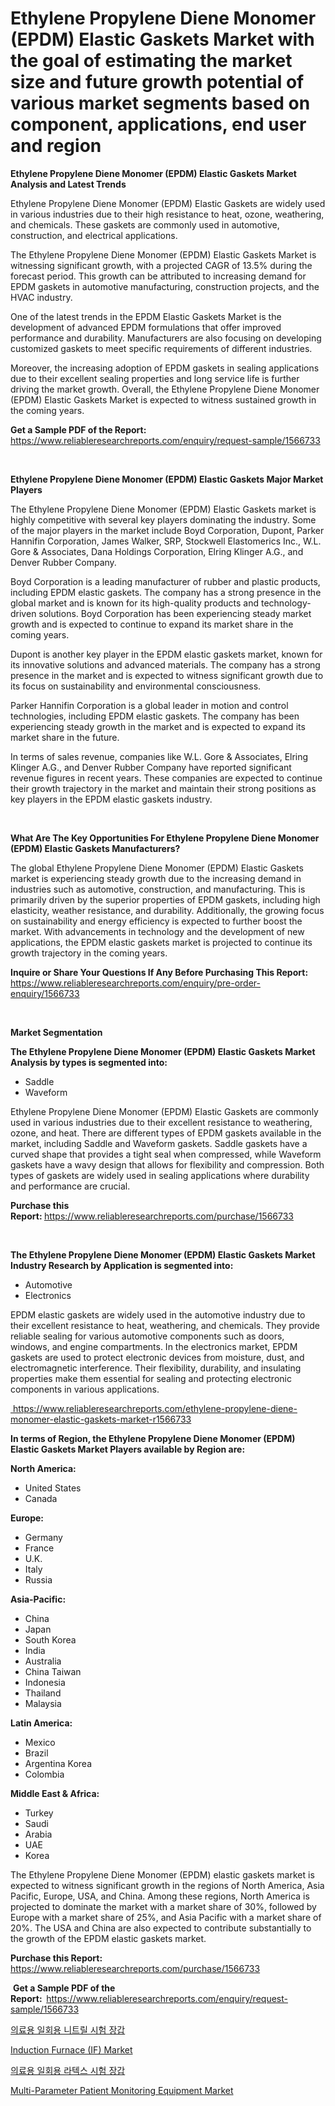 <p><h1>Ethylene Propylene Diene Monomer (EPDM) Elastic Gaskets Market with the goal of estimating the market size and future growth potential of various market segments based on component, applications, end user and region</h1></p><p><strong>Ethylene Propylene Diene Monomer (EPDM) Elastic Gaskets Market Analysis and Latest Trends</strong></p>
<p><p>Ethylene Propylene Diene Monomer (EPDM) Elastic Gaskets are widely used in various industries due to their high resistance to heat, ozone, weathering, and chemicals. These gaskets are commonly used in automotive, construction, and electrical applications.</p><p>The Ethylene Propylene Diene Monomer (EPDM) Elastic Gaskets Market is witnessing significant growth, with a projected CAGR of 13.5% during the forecast period. This growth can be attributed to increasing demand for EPDM gaskets in automotive manufacturing, construction projects, and the HVAC industry.</p><p>One of the latest trends in the EPDM Elastic Gaskets Market is the development of advanced EPDM formulations that offer improved performance and durability. Manufacturers are also focusing on developing customized gaskets to meet specific requirements of different industries.</p><p>Moreover, the increasing adoption of EPDM gaskets in sealing applications due to their excellent sealing properties and long service life is further driving the market growth. Overall, the Ethylene Propylene Diene Monomer (EPDM) Elastic Gaskets Market is expected to witness sustained growth in the coming years.</p></p>
<p><strong>Get a Sample PDF of the Report:&nbsp;</strong> <a href="https://www.reliableresearchreports.com/enquiry/request-sample/1566733">https://www.reliableresearchreports.com/enquiry/request-sample/1566733</a></p>
<p>&nbsp;</p>
<p><strong>Ethylene Propylene Diene Monomer (EPDM) Elastic Gaskets Major Market Players</strong></p>
<p><p>The Ethylene Propylene Diene Monomer (EPDM) Elastic Gaskets market is highly competitive with several key players dominating the industry. Some of the major players in the market include Boyd Corporation, Dupont, Parker Hannifin Corporation, James Walker, SRP, Stockwell Elastomerics Inc., W.L. Gore & Associates, Dana Holdings Corporation, Elring Klinger A.G., and Denver Rubber Company.</p><p>Boyd Corporation is a leading manufacturer of rubber and plastic products, including EPDM elastic gaskets. The company has a strong presence in the global market and is known for its high-quality products and technology-driven solutions. Boyd Corporation has been experiencing steady market growth and is expected to continue to expand its market share in the coming years.</p><p>Dupont is another key player in the EPDM elastic gaskets market, known for its innovative solutions and advanced materials. The company has a strong presence in the market and is expected to witness significant growth due to its focus on sustainability and environmental consciousness.</p><p>Parker Hannifin Corporation is a global leader in motion and control technologies, including EPDM elastic gaskets. The company has been experiencing steady growth in the market and is expected to expand its market share in the future.</p><p>In terms of sales revenue, companies like W.L. Gore & Associates, Elring Klinger A.G., and Denver Rubber Company have reported significant revenue figures in recent years. These companies are expected to continue their growth trajectory in the market and maintain their strong positions as key players in the EPDM elastic gaskets industry.</p></p>
<p>&nbsp;</p>
<p><strong>What Are The Key Opportunities For Ethylene Propylene Diene Monomer (EPDM) Elastic Gaskets Manufacturers?</strong></p>
<p><p>The global Ethylene Propylene Diene Monomer (EPDM) Elastic Gaskets market is experiencing steady growth due to the increasing demand in industries such as automotive, construction, and manufacturing. This is primarily driven by the superior properties of EPDM gaskets, including high elasticity, weather resistance, and durability. Additionally, the growing focus on sustainability and energy efficiency is expected to further boost the market. With advancements in technology and the development of new applications, the EPDM elastic gaskets market is projected to continue its growth trajectory in the coming years.</p></p>
<p><strong>Inquire or Share Your Questions If Any Before Purchasing This Report:</strong> <a href="https://www.reliableresearchreports.com/enquiry/pre-order-enquiry/1566733">https://www.reliableresearchreports.com/enquiry/pre-order-enquiry/1566733</a></p>
<p>&nbsp;</p>
<p><strong>Market Segmentation</strong></p>
<p><strong>The Ethylene Propylene Diene Monomer (EPDM) Elastic Gaskets Market Analysis by types is segmented into:</strong></p>
<p><ul><li>Saddle</li><li>Waveform</li></ul></p>
<p><p>Ethylene Propylene Diene Monomer (EPDM) Elastic Gaskets are commonly used in various industries due to their excellent resistance to weathering, ozone, and heat. There are different types of EPDM gaskets available in the market, including Saddle and Waveform gaskets. Saddle gaskets have a curved shape that provides a tight seal when compressed, while Waveform gaskets have a wavy design that allows for flexibility and compression. Both types of gaskets are widely used in sealing applications where durability and performance are crucial.</p></p>
<p><strong>Purchase this Report:&nbsp;</strong><a href="https://www.reliableresearchreports.com/purchase/1566733">https://www.reliableresearchreports.com/purchase/1566733</a></p>
<p>&nbsp;</p>
<p><strong>The Ethylene Propylene Diene Monomer (EPDM) Elastic Gaskets Market Industry Research by Application is segmented into:</strong></p>
<p><ul><li>Automotive</li><li>Electronics</li></ul></p>
<p><p>EPDM elastic gaskets are widely used in the automotive industry due to their excellent resistance to heat, weathering, and chemicals. They provide reliable sealing for various automotive components such as doors, windows, and engine compartments. In the electronics market, EPDM gaskets are used to protect electronic devices from moisture, dust, and electromagnetic interference. Their flexibility, durability, and insulating properties make them essential for sealing and protecting electronic components in various applications.</p></p>
<p><a href="https://www.reliableresearchreports.com/ethylene-propylene-diene-monomer-elastic-gaskets-market-r1566733">&nbsp;https://www.reliableresearchreports.com/ethylene-propylene-diene-monomer-elastic-gaskets-market-r1566733</a></p>
<p><strong>In terms of Region, the Ethylene Propylene Diene Monomer (EPDM) Elastic Gaskets Market Players available by Region are:</strong></p>
<p>
    <p> <strong> North America: </strong>
        <ul>
            <li>United States</li>
            <li>Canada</li>
        </ul>
        </p> 
    <p> <strong> Europe: </strong>
        <ul>
            <li>Germany</li>
            <li>France</li>
            <li>U.K.</li>
            <li>Italy</li>
            <li>Russia</li>
        </ul>
        </p> 
    <p> <strong> Asia-Pacific: </strong>
        <ul>
            <li>China</li>
            <li>Japan</li>
            <li>South Korea</li>
            <li>India</li>
            <li>Australia</li>
            <li>China Taiwan</li>
            <li>Indonesia</li>
            <li>Thailand</li>
            <li>Malaysia</li>
        </ul>
        </p> 
    <p> <strong> Latin America: </strong>
        <ul>
            <li>Mexico</li>
            <li>Brazil</li>
            <li>Argentina Korea</li>
            <li>Colombia</li>
        </ul>
        </p> 
    <p> <strong> Middle East & Africa: </strong>
        <ul>
            <li>Turkey</li>
            <li>Saudi</li>
            <li>Arabia</li>
            <li>UAE</li>
            <li>Korea</li>
        </ul>
    </p>
    </p>
<p><p>The Ethylene Propylene Diene Monomer (EPDM) elastic gaskets market is expected to witness significant growth in the regions of North America, Asia Pacific, Europe, USA, and China. Among these regions, North America is projected to dominate the market with a market share of 30%, followed by Europe with a market share of 25%, and Asia Pacific with a market share of 20%. The USA and China are also expected to contribute substantially to the growth of the EPDM elastic gaskets market.</p></p>
<p><strong>Purchase this Report: </strong><a href="https://www.reliableresearchreports.com/purchase/1566733">https://www.reliableresearchreports.com/purchase/1566733</a></p>
<p>&nbsp;<strong>Get a Sample PDF of the Report:&nbsp;&nbsp;</strong><a href="https://www.reliableresearchreports.com/enquiry/request-sample/1566733">https://www.reliableresearchreports.com/enquiry/request-sample/1566733</a></p>
<p><strong></strong></p>
<p><p><a href="https://github.com/nigaleamar09/Market-Research-Report-List-1/blob/main/7799391126264.md">의료용 일회용 니트릴 시험 장갑</a></p><p><a href="https://github.com/ejuynpri79/Market-Research-Report-List-1/blob/main/induction-furnace-if-market.md">Induction Furnace (IF) Market</a></p><p><a href="https://github.com/ahmadrevanz10/Market-Research-Report-List-1/blob/main/2379091126263.md">의료용 일회용 라텍스 시험 장갑</a></p><p><a href="https://github.com/fauzi1101fauzi/Market-Research-Report-List-1/blob/main/multi-parameter-patient-monitoring-equipment-market.md">Multi-Parameter Patient Monitoring Equipment Market</a></p></p>